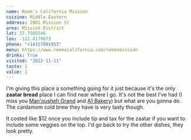 ```yaml
---
name: Reem's California Mission
cuisine: Middle Eastern
address: 2901 Mission St
area: Mission District
lat: 37.7505546
lon: -122.4179873
phone: "+14157801953"
menu: https://www.reemscalifornia.com/reemsmission
drinks: True
visited: "2022-11-11"
taste: 1
value: 1
---
```


I'm giving this place a something going for it just because it's the only **zaatar bread** place I can find near where I go. It's not the best I've had (I miss you [Man'ousheh Grand](https://thegoodtaste.guide/places/manousheh-grand/) and [A1 Bakery](a1bakery.com.au/)) but what are you gonna do. The cardamom cold brew they have is very tasty though.

It costed like $12 once you include tip and tax for the zaatar if you want to include some veggies on the top. I'd go back to try the other dishes, they look pretty.
